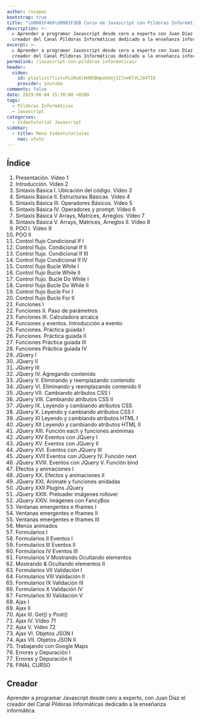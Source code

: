 ```yaml
---
author: rosepac
bootstrap: true
title: "\U0001F469‍\U0001F3EB Curso de Javascript con Píldoras Informáticas"
description: >-
  ▷ Aprender a programar Javascript desde cero a experto con Juan Díaz el
  creador del Canal Píldoras Informáticas dedicado a la enseñanza informática.
excerpt: >-
  ▷ Aprender a programar Javascript desde cero a experto con Juan Díaz el
  creador del Canal Píldoras Informáticas dedicado a la enseñanza informática.
permalink: /javascript-con-pildoras-informaticas/
header:
  video:
    id: playlist?list=PLU8oAlHdN5BmpobVmj1IlneKlVLJ84TID
    provider: youtube
comments: false
date: 2019-06-04 15:30:00 +0200
tags:
  - Píldoras Informáticas
  - Javascript
categories:
  - Videotutorial Javascript
sidebar:
  - title: Menú Videotutoriales
    nav: vtuto
---
```


## &Iacute;ndice

1. Presentaci&oacute;n. V&iacute;deo 1
2. Introducci&oacute;n. V&iacute;deo 2
3. Sintaxis B&aacute;sica I. Ubicaci&oacute;n del c&oacute;digo. V&iacute;deo 3
4. Sintaxis B&aacute;sica II. Estructuras B&aacute;sicas. V&iacute;deo 4
5. Sintaxis B&aacute;sica III. Operadores B&aacute;sicos. V&iacute;deo 5
6. Sintaxis B&aacute;sica IV. Operadores y prompt. V&iacute;deo 6
7. Sintaxis B&aacute;sica V Arrays, Matrices, Arreglos. V&iacute;deo 7
8. Sintaxis B&aacute;sica V. Arrays, Matrices, Arreglos II. V&iacute;deo 8
9. POO I. V&iacute;deo 9
10. POO II
11. Control flujo Condicional If I
12. Control flujo. Condicional If II
13. Control flujo. Condicional If III
14. Control flujo Condicional If IV
15. Control flujo Bucle While I
16. Control flujo Bucle While II
17. Control flujo. Bucle Do While I
18. Control flujo Bucle Do While II
19. Control flujo Bucle For I
20. Control flujo Bucle For II
21. Funciones I
22. Funciones II. Paso de par&aacute;metros
23. Funciones III. Calculadora arcaica
24. Funciones y eventos. Introducci&oacute;n a evento
25. Funciones. Pr&aacute;ctica guiada I
26. Funciones. Pr&aacute;ctica guiada II
27. Funciones Pr&aacute;ctica guiada III
28. Funciones Pr&aacute;ctica guiada IV
29. JQuery I
30. JQuery II
31. JQuery III
32. JQuery IV. Agregando contenido
33. JQuery V. Eliminando y reemplazando contenido
34. JQuery VI. Eliminando y reemplazando contenido II
35. JQuery VII. Cambiando atributos CSS I
36. JQuery VIII. Cambiando atributos CSS II
37. JQuery IX. Leyendo y cambiando atributos CSS
38. JQuery X. Leyendo y cambiando atributos CSS I
39. JQuery XI Leyendo y cambiando atributos HTML I
40. JQuery XII Leyendo y cambiando atributos HTML II
41. JQuery XIII. Funci&oacute;n each y funciones an&oacute;nimas
42. JQuery XIV Eventos con JQuery I
43. JQuery XV. Eventos con JQuery II
44. JQuery XVI. Eventos con JQuery III
45. JQuery XVII Eventos con JQuery IV. Funci&oacute;n next
46. JQuery XVIII. Eventos con JQuery V. Funci&oacute;n bind
47. Efectos y animaciones I
48. JQuery XX. Efectos y animaciones II
49. JQuery XXI. Animate y funciones anidadas
50. JQuery XXII Plugins JQuery
51. JQuery XXIII. Preloader im&aacute;genes rollover
52. JQuery XXIV. Im&aacute;genes con FancyBox
53. Ventanas emergentes e Iframes I
54. Ventanas emergentes e Iframes II
55. Ventanas emergentes e Iframes III
56. Men&uacute;s animados
57. Formularios I
58. Formularios II Eventos I
59. Formularios III Eventos II
60. Formularios IV Eventos III
61. Formularios V Mostrando Ocultando elementos
62. Mostrando & Ocultando elementos II
63. Formularios VII Validaci&oacute;n I
64. Formularios VIII Validaci&oacute;n II
65. Formularios IX Validaci&oacute;n III
66. Formularios X Validaci&oacute;n IV
67. Formularios XI Validaci&oacute;n V
68. Ajax I
69. Ajax II
70. Ajax III. Get() y Post()
71. Ajax IV. V&iacute;deo 71
72. Ajax V. V&iacute;deo 72
73. Ajax VI. Objetos JSON I
74. Ajax VII. Objetos JSON II
75. Trabajando con Google Maps
76. Errores y Depuraci&oacute;n I
77. Errores y Depuraci&oacute;n II
78. FINAL CURSO

## Creador

Aprender a programar Javascript desde cero a experto, con Juan D&iacute;az el creador del Canal P&iacute;ldoras Inform&aacute;ticas dedicado a la ense&ntilde;anza inform&aacute;tica.